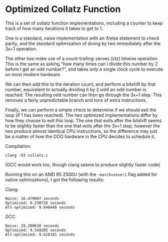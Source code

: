 # Optimized Collatz Function

This is a set of collatz function implementations, including a counter to keep track of how many iterations it takes to get to 1.

One is a standard, naive implementation with an if/else statement to check parity, and the standard optimization of diving by two immediately after the 3x+1 operation.

The other two make use of a count-trailing-zeroes (ctz) bitwise operation. This is the same as asking "how many times can I divide this number by 2 before I get an odd number?", and takes only a single clock cycle to execute on most modern hardware.

We can then add this to the iteration count, and perform a bitshift by that number, equivalent to actually dividing it by 2 until an odd number is reached. The resulting odd number can then go through the 3x+1 step. This removes a fairly unpredictable branch and tons of extra instructions.

Finally, we can perform a simple check to determine if we should exit the loop (if 1 has been reached). The two optimized implementations differ by how they choose to exit this loop. The one that exits after the bitshift seems to be slightly faster than the one that exits after the 3x+1 step, however the two produce almost identical CPU instructions, so the difference may just be a matter of how the OOO hardware in the CPU decides to schedule it.


Compilation:
```
clang -O3 collatz.c
```
(GCC would work too, though clang seems to produce slightly faster code)

Running this on an AMD R5 2500U (with the ```-march=znver1``` flag added for native optimizations), I got the following results:


Clang:
```
Naive: 16.479097 seconds
Optimized: 9.230728 seconds
Alt-optimized: 9.648446 seconds
```

GCC:
```
Naive: 29.300638 seconds
Optimized: 9.549285 seconds
Alt-optimized: 9.616181 seconds
```

